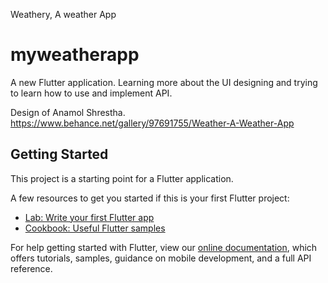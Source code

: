 Weathery, A weather App
# myweatherapp

A new Flutter application. Learning more about the UI designing and trying to learn how to use and implement API. 

Design of Anamol Shrestha. 
https://www.behance.net/gallery/97691755/Weather-A-Weather-App

## Getting Started

This project is a starting point for a Flutter application.

A few resources to get you started if this is your first Flutter project:

- [Lab: Write your first Flutter app](https://flutter.dev/docs/get-started/codelab)
- [Cookbook: Useful Flutter samples](https://flutter.dev/docs/cookbook)

For help getting started with Flutter, view our
[online documentation](https://flutter.dev/docs), which offers tutorials,
samples, guidance on mobile development, and a full API reference.

